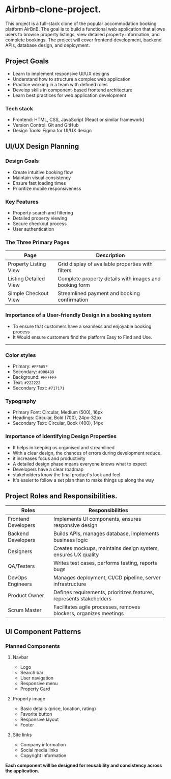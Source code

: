 # Airbnb-clone-project.
This project is a full-stack clone of the popular accommodation booking platform AirBnB. The goal is to build a functional web application that allows users to browse property listings, view detailed property information, and complete bookings. The project will cover frontend development, backend APIs, database design, and deployment.

## Project Goals
- Learn to implement responsive UI/UX designs
- Understand how to structure a complex web application
- Practice working in a team with defined roles
- Develop skills in component-based frontend architecture
- Learn best practices for web application development

### Tech stack
   - Frontend: HTML, CSS, JavaScript (React or similar framework)
   - Version Control: Git and GitHub
   - Design Tools: Figma for UI/UX design

## UI/UX Design Planning
### Design Goals
   - Create intuitive booking flow
   - Maintain visual consistency
   - Ensure fast loading times
   - Prioritize mobile responsiveness
     
### Key Features
   - Property search and filtering
   - Detailed property viewing
   - Secure checkout process
   - User authentication

### The Three Primary Pages
   
   | Page | Description|
   |------|------------|
   | Property Listing View | Grid display of available properties with filters |
   | Listing Detailed View |	Complete property details with images and booking form |
   | Simple Checkout View |	Streamlined payment and booking confirmation |

### Importance of a User-friendly Design in a booking system
   - To ensure that customers have a seamless and enjoyable booking process
   - It Would ensure customers find the platform Easy to Find and Use.


     
   <hr>

### Color styles
   - Primary: ` #FF5A5F `
   - Secondary: ` #008489 `
   - Background: ` #FFFFFF `
   - Text: ` #222222 `
   - Secondary Text: ` #717171 `
### Typography
  - Primary Font: Circular, Medium (500), 16px
  - Headings: Circular, Bold (700), 24px-32px
  - Secondary Text: Circular, Book (400), 14px

### Importance of Identifying Design Properties
  - It helps in keeping us organised and streamlined
  - With a clear design, the chances of errors during development reduce.
  - it increases focus and productivity
  - A detailed design phase means everyone knows what to expect
  - Developers have a clear roadmap
  - stakeholders know the final product's look and feel
  - It's easier to follow a set plan than to make things up along the way

## Project Roles and Responsibilities.

| Roles | Responsibilities |
|-------|------------------|
| Frontend Developers |	Implements UI components, ensures responsive design |
| Backend Developers	| Builds APIs, manages database, implements business logic |
| Designers	| Creates mockups, maintains design system, ensures UX quality |
| QA/Testers |	Writes test cases, performs testing, reports bugs |
| DevOps Engineers |	Manages deployment, CI/CD pipeline, server infrastructure |
| Product Owner |	Defines requirements, prioritizes features, represents stakeholders |
| Scrum Master |	Facilitates agile processes, removes blockers, organizes meetings |


## UI Component Patterns
### Planned Components
   1. Navbar
      - Logo
      - Search bar
      - User navigation
      - Responsive menu
      - Property Card

   2. Property image
      - Basic details (price, location, rating)
      - Favorite button
      - Responsive layout
      - Footer

   3. Site links
      - Company information
      - Social media links
      - Copyright information
        
**Each component will be designed for reusability and consistency across the application.**
